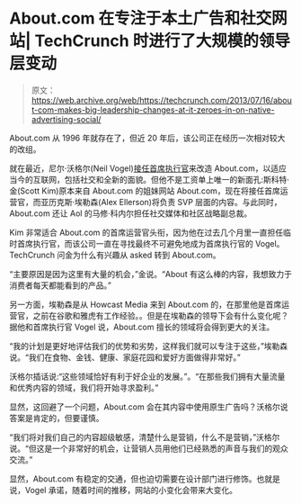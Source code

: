 # About.com 在专注于本土广告和社交网站| TechCrunch 时进行了大规模的领导层变动

> 原文：<https://web.archive.org/web/https://techcrunch.com/2013/07/16/about-com-makes-big-leadership-changes-at-it-zeroes-in-on-native-advertising-social/>

About.com 从 1996 年就存在了，但近 20 年后，该公司正在经历一次相对较大的改组。

就在最近，尼尔·沃格尔(Neil Vogel)[接任首席执行官](https://web.archive.org/web/20230406214821/https://techcrunch.com/2013/05/06/about-coms-new-ceo-on-how-to-stay-relevant/)来改造 About.com，以适应当今的互联网，包括社交和全新的面貌。但他不是工资单上唯一的新面孔:斯科特·金(Scott Kim)原本来自 About.com 的姐妹网站 About.com，现在将接任首席运营官，而亚历克斯·埃勒森(Alex Ellerson)将负责 SVP 层面的内容。与此同时，About.com 还让 Aol 的马修·科内尔担任社交媒体和社区战略副总裁。

Kim 非常适合 About.com 的首席运营官头衔，因为他在过去几个月里一直担任临时首席执行官，而该公司一直在寻找最终不可避免地成为首席执行官的 Vogel。TechCrunch 问金为什么有兴趣从 asked 转到 About.com。

“主要原因是因为这里有大量的机会，”金说。“About 有这么棒的内容，我想致力于消费者每天都能看到的产品。”

另一方面，埃勒森是从 Howcast Media 来到 About.com 的，在那里他是首席运营官，之前在谷歌和雅虎有工作经验。。但是在埃勒森的领导下会有什么变化呢？据他和首席执行官 Vogel 说，About.com 擅长的领域将会得到更大的关注。

“我的计划是更好地评估我们的优势和劣势，这样我们就可以专注于这些，”埃勒森说。“我们在食物、金钱、健康、家庭花园和爱好方面做得非常好。”

沃格尔插话说:“这些领域恰好有利于好企业的发展。”。“在那些我们拥有大量流量和优秀内容的领域，我们将开始寻求盈利。”

显然，这回避了一个问题，About.com 会在其内容中使用原生广告吗？沃格尔说答案是肯定的，但要谨慎。

“我们将对我们自己的内容超级敏感，清楚什么是营销，什么不是营销，”沃格尔说。“但这是一个非常好的机会，让营销人员用他们已经熟悉的声音与我们的观众交流。”

显然，About.com 有稳定的交通，但也迫切需要在设计部门进行修饰。也就是说，Vogel 承诺，随着时间的推移，网站的小变化会带来大变化。